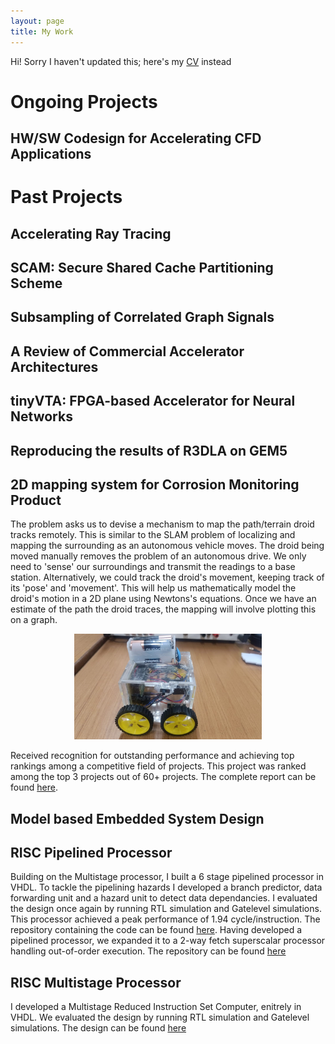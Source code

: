```yaml
---
layout: page
title: My Work
---
```


Hi! Sorry I haven't updated this; here's my [CV](/assets/CV.pdf) instead

# Ongoing Projects

## HW/SW Codesign for Accelerating CFD Applications

# Past Projects

## Accelerating Ray Tracing

## SCAM: Secure Shared Cache Partitioning Scheme

## Subsampling of Correlated Graph Signals

## A Review of Commercial Accelerator Architectures

## tinyVTA: FPGA-based Accelerator for Neural Networks

## Reproducing the results of R3DLA on GEM5

## 2D mapping system for Corrosion Monitoring Product
The problem asks us to devise a mechanism to map the path/terrain droid tracks remotely. This is similar to the SLAM problem of localizing and mapping the surrounding as an autonomous vehicle moves. The droid being moved manually removes the problem of an autonomous drive. We only need to 'sense' our surroundings and transmit the readings to a base station. Alternatively, we could track the droid's movement, keeping track of its 'pose' and 'movement'. This will help us mathematically model the droid's motion in a 2D plane using Newtons's equations. Once we have an estimate of the path the droid traces, the mapping will involve plotting this on a graph.

<p align="center">
<img src="/assets/img/EDL.jpg" alt="EDL" width="300"/>               
</p>

Received recognition for outstanding performance and achieving top rankings among a competitive field of projects. This project was ranked among the top 3 projects out of 60+ projects.
The complete report can be found [here](/assets/EDL_DESIGN.pdf).

## Model based Embedded System Design


## RISC Pipelined Processor
Building on the Multistage processor, I built a 6 stage pipelined processor in VHDL. To tackle the pipelining hazards I developed a branch predictor, data forwarding unit and a hazard unit to detect data dependancies. I evaluated the design once again by running RTL simulation and Gatelevel simulations. This processor achieved a peak performance of 1.94 cycle/instruction. The repository containing the code can be found [here](https://github.com/borlaugg/RISC-processor-with-pipelining.git). Having developed a pipelined processor, we expanded it to a 2-way fetch superscalar processor handling out-of-order execution. The repository can be found [here](https://github.com/borlaugg/OoO.git)

## RISC Multistage Processor
I developed a Multistage Reduced Instruction Set Computer, enitrely in VHDL. We evaluated the design by running RTL simulation and Gatelevel simulations. The design can be found [here](https://github.com/borlaugg/Multistage-Processor/blob/4c2cf56df1689e0abbcdafab8be9c9def99544c4/Project1-RISC-Processor-Design.pdf)
